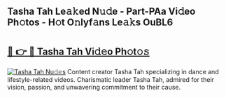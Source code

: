 ## Tasha Tah Le𝚊𝚔ed N𝚞𝚍e - Part-PAa Vi𝚍eo Ph𝚘tos - H𝚘t O𝚗lyf𝚊ns Le𝚊𝚔s OuBL6

# <h2><a href="http://hf00ut.feru.top/?c=Tasha+Tah">🔗 👉 🔴 Tasha Tah Vi𝚍𝚎o Ph𝚘t𝚘𝚜</a></h2>

[![Tasha Tah Nu𝚍𝚎s](https://i.imgur.com/0TWrTi3.gif)](http://hf00ut.feru.top/?c=Tasha+Tah)
Content creator Tasha Tah specializing in dance and lifestyle-related videos. Charismatic leader Tasha Tah, admired for their vision, passion, and unwavering commitment to their cause. 
